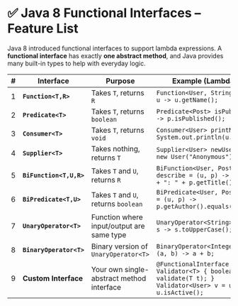 # ✅ Java 8 Functional Interfaces – Feature List

Java 8 introduced functional interfaces to support lambda expressions. A **functional interface** has exactly **one abstract method**, and Java provides many built-in types to help with everyday logic.

| #  | Interface             | Purpose                                     | Example (Lambda Style)                                                                 |
|----|-----------------------|---------------------------------------------|----------------------------------------------------------------------------------------|
| 1  | **`Function<T,R>`**    | Takes `T`, returns `R`                      | `Function<User, String> getName = u -> u.getName();`                                   |
| 2  | **`Predicate<T>`**     | Takes `T`, returns `boolean`                | `Predicate<Post> isPublished = p -> p.isPublished();`                                  |
| 3  | **`Consumer<T>`**      | Takes `T`, returns `void`                   | `Consumer<User> printName = u -> System.out.println(u.getName());`                     |
| 4  | **`Supplier<T>`**      | Takes nothing, returns `T`                  | `Supplier<User> newUser = () -> new User("Anonymous");`                                |
| 5  | **`BiFunction<T,U,R>`**| Takes `T` and `U`, returns `R`              | `BiFunction<User, Post, String> describe = (u, p) -> u.getName() + ": " + p.getTitle();`|
| 6  | **`BiPredicate<T,U>`** | Takes `T` and `U`, returns `boolean`        | `BiPredicate<User, Post> isOwner = (u, p) -> p.getAuthor().equals(u);`                 |
| 7  | **`UnaryOperator<T>`** | Function where input/output are same type   | `UnaryOperator<String> toUpper = s -> s.toUpperCase();`                                |
| 8  | **`BinaryOperator<T>`**| Binary version of `UnaryOperator<T>`        | `BinaryOperator<Integer> sum = (a, b) -> a + b;`                                        |
| 9  | **Custom Interface**   | Your own single-abstract method interface   | `@FunctionalInterface interface Validator<T> { boolean validate(T t); }`<br>`Validator<User> v = u -> u.isActive();`|
